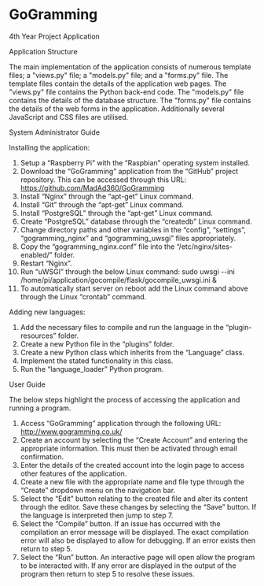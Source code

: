 GoGramming
==========

4th Year Project Application



Application Structure

The main implementation of the application consists of numerous template files; a "views.py" file; 
a "models.py" file; and a "forms.py" file. The template files contain the details of the application 
web pages. The "views.py" file contains the Python back-end code. The "models.py" file contains the 
details of the database structure. The "forms.py" file contains the details of the web forms in the 
application. Additionally several JavaScript and CSS files are utilised.



System Administrator Guide


Installing the application:

1.	Setup a “Raspberry Pi” with the “Raspbian” operating system installed.
2.	Download the “GoGramming” application from the “GitHub” project repository. This can be accessed through this URL: https://github.com/MadAd360/GoGramming 
3.	Install “Nginx” through the “apt-get” Linux command.
4.	Install “Git” through the “apt-get” Linux command.
5.	Install “PostgreSQL” through the “apt-get” Linux command.
6.	Create “PostgreSQL” database through the “createdb” Linux command.
7.	Change directory paths and other variables in the “config”, “settings”, “gogramming_nginx” and “gogramming_uwsgi” files appropriately. 
8.	Copy the “gogramming_nginx.conf” file into the “/etc/nginx/sites-enabled/” folder.
9.	Restart “Nginx”.
10.	Run “uWSGI” through the below Linux command:
		sudo uwsgi --ini /home/pi/application/gocompile/flask/gocompile_uwsgi.ini & 
11.	To automatically start server on reboot add the Linux command above through the Linux “crontab” command.

Adding new languages:

1.	Add the necessary files to compile and run the language in the “plugin-resources” folder.
2.	Create a new Python file in the “plugins” folder.
3.	Create a new Python class which inherits from the “Language” class.
4.	Implement the stated functionality in this class.
5.	Run the “language_loader” Python program.



User Guide


The below steps highlight the process of accessing the application and running a program.

1.	Access “GoGramming” application through the following URL: http://www.gogramming.co.uk/ 
2.	Create an account by selecting the “Create Account” and entering the appropriate information. This must then be activated through email confirmation.
3.	Enter the details of the created account into the login page to access other features of the application.  
4.	Create a new file with the appropriate name and file type through the “Create” dropdown menu on the navigation bar.
5.	Select the “Edit” button relating to the created file and alter its content through the editor. Save these changes by selecting the “Save” button. If the language is interpreted then jump to step 7.
6.	Select the “Compile” button. If an issue has occurred with the compilation an error message will be displayed. The exact compilation error will also be displayed to allow for debugging. If an error exists then return to step 5.
7.	Select the “Run” button. An interactive page will open allow the program to be interacted with. If any error are displayed in the output of the program then return to step 5 to resolve these issues.


